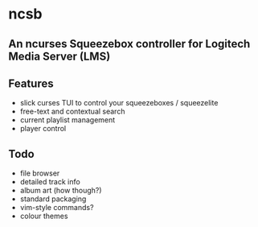 # ncsb
## An ncurses Squeezebox controller for Logitech Media Server (LMS)

## Features

- slick curses TUI to control your squeezeboxes / squeezelite
- free-text and contextual search
- current playlist management
- player control

## Todo

- file browser
- detailed track info
- album art (how though?)
- standard packaging
- vim-style commands?
- colour themes
